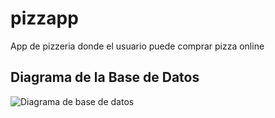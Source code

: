 # pizzapp

App de pizzeria donde el usuario puede comprar pizza online

## Diagrama de la Base de Datos

![Diagrama de base de datos](https://github.com/tomtotomas/pizzapp/blob/main/Diagrama.jpg)
